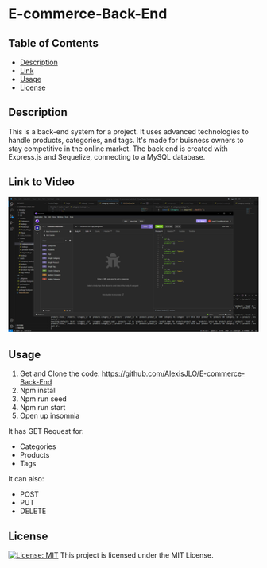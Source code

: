 # E-commerce-Back-End

## Table of Contents

- [Description](#description)
- [Link](#link-to-video)
- [Usage](#usage)
- [License](#license)

## Description

This is a back-end system for a project. It uses advanced technologies to handle products, categories, and tags. It's made for buisness owners to stay competitive in the online market. The back end is created with Express.js and Sequelize, connecting to a MySQL database.

## Link to Video

[![Video](/assets/ecommers.PNG)](https://drive.google.com/file/d/1FUifCBOJqTDoMN_gT9BGFeCpL-OZ106_/view?usp=sharing)

## Usage

1. Get and Clone the code: https://github.com/AlexisJLO/E-commerce-Back-End 
2. Npm install
3. Npm run seed
4. Npm run start
5. Open up insomnia 

It has GET Request for: 
 - Categories
 - Products
 - Tags


It can also: 
- POST
- PUT
- DELETE

## License

[![License: MIT](https://img.shields.io/badge/License-MIT-yellow.svg)](https://opensource.org/licenses) This project is licensed under the MIT License.
